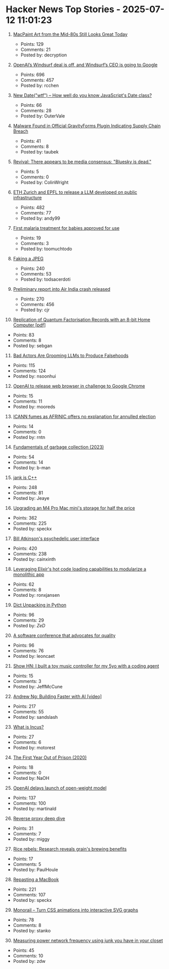 # Hacker News Top Stories - 2025-07-12 11:01:23

1. [MacPaint Art from the Mid-80s Still Looks Great Today](https://blog.decryption.net.au/posts/macpaint.html)
   - Points: 129
   - Comments: 21
   - Posted by: decryption

2. [OpenAI’s Windsurf deal is off, and Windsurf’s CEO is going to Google](https://www.theverge.com/openai/705999/google-windsurf-ceo-openai)
   - Points: 696
   - Comments: 457
   - Posted by: rcchen

3. [New Date("wtf") – How well do you know JavaScript's Date class?](https://jsdate.wtf)
   - Points: 66
   - Comments: 28
   - Posted by: OuterVale

4. [Malware Found in Official GravityForms Plugin Indicating Supply Chain Breach](https://patchstack.com/articles/critical-malware-found-in-gravityforms-official-plugin-site/)
   - Points: 41
   - Comments: 8
   - Posted by: taubek

5. [Revival: There appears to be media consensus: "Bluesky is dead."](https://netwars.pelicancrossing.net/2025/06/27/revival/)
   - Points: 5
   - Comments: 0
   - Posted by: ColinWright

6. [ETH Zurich and EPFL to release a LLM developed on public infrastructure](https://ethz.ch/en/news-and-events/eth-news/news/2025/07/a-language-model-built-for-the-public-good.html)
   - Points: 482
   - Comments: 77
   - Posted by: andy99

7. [First malaria treatment for babies approved for use](https://www.bbc.com/news/articles/c89e872jdjxo)
   - Points: 19
   - Comments: 3
   - Posted by: toomuchtodo

8. [Faking a JPEG](https://www.ty-penguin.org.uk/~auj/blog/2025/03/25/fake-jpeg/)
   - Points: 240
   - Comments: 53
   - Posted by: todsacerdoti

9. [Preliminary report into Air India crash released](https://www.bbc.co.uk/news/live/cx20p2x9093t)
   - Points: 270
   - Comments: 456
   - Posted by: cjr

10. [Replication of Quantum Factorisation Records with an 8-bit Home Computer [pdf]](https://eprint.iacr.org/2025/1237.pdf)
   - Points: 83
   - Comments: 8
   - Posted by: sebgan

11. [Bad Actors Are Grooming LLMs to Produce Falsehoods](https://americansunlight.substack.com/cp/168074209)
   - Points: 115
   - Comments: 124
   - Posted by: nsoonhui

12. [OpenAI to release web browser in challenge to Google Chrome](https://www.cnbc.com/2025/07/09/openai-to-release-web-browser-in-challenge-to-google-chrome.html)
   - Points: 15
   - Comments: 11
   - Posted by: mooreds

13. [ICANN fumes as AFRINIC offers no explanation for annulled election](https://www.theregister.com/2025/07/11/afrinic_election_annulled_why/)
   - Points: 14
   - Comments: 0
   - Posted by: rntn

14. [Fundamentals of garbage collection (2023)](https://learn.microsoft.com/en-us/dotnet/standard/garbage-collection/fundamentals)
   - Points: 54
   - Comments: 14
   - Posted by: b-man

15. [jank is C++](https://jank-lang.org/blog/2025-07-11-jank-is-cpp/)
   - Points: 248
   - Comments: 81
   - Posted by: Jeaye

16. [Upgrading an M4 Pro Mac mini's storage for half the price](https://www.jeffgeerling.com/blog/2025/upgrading-m4-pro-mac-minis-storage-half-price)
   - Points: 362
   - Comments: 225
   - Posted by: speckx

17. [Bill Atkinson's psychedelic user interface](https://patternproject.substack.com/p/from-the-mac-to-the-mystical-bill)
   - Points: 420
   - Comments: 238
   - Posted by: cainxinth

18. [Leveraging Elixir's hot code loading capabilities to modularize a monolithic app](https://lucassifoni.info/blog/leveraging-hot-code-loading-for-fun-and-profit/)
   - Points: 62
   - Comments: 8
   - Posted by: ronxjansen

19. [Dict Unpacking in Python](https://github.com/asottile/dict-unpacking-at-home)
   - Points: 96
   - Comments: 29
   - Posted by: _ZeD_

20. [A software conference that advocates for quality](https://bettersoftwareconference.com/)
   - Points: 96
   - Comments: 76
   - Posted by: leoncaet

21. [Show HN: I built a toy music controller for my 5yo with a coding agent](https://github.com/jeffmccune/sonoserve)
   - Points: 15
   - Comments: 3
   - Posted by: JeffMcCune

22. [Andrew Ng: Building Faster with AI [video]](https://www.youtube.com/watch?v=RNJCfif1dPY)
   - Points: 217
   - Comments: 55
   - Posted by: sandslash

23. [What is Incus?](https://linuxcontainers.org/incus/)
   - Points: 27
   - Comments: 6
   - Posted by: motorest

24. [The First Year Out of Prison (2020)](https://www.marieclaire.com/politics/a32630854/prison-release-recidivism/)
   - Points: 18
   - Comments: 0
   - Posted by: NaOH

25. [OpenAI delays launch of open-weight model](https://twitter.com/sama/status/1943837550369812814)
   - Points: 137
   - Comments: 100
   - Posted by: martinald

26. [Reverse proxy deep dive](https://medium.com/@mitendra_mahto/cross-posted-from-https-startwithawhy-com-reverseproxy-2024-01-15-reverseproxy-deep-dive-html-c3443dc3e0e5)
   - Points: 31
   - Comments: 7
   - Posted by: miggy

27. [Rice rebels: Research reveals grain's brewing benefits](https://phys.org/news/2025-06-rice-rebels-reveals-grain-brewing.html)
   - Points: 17
   - Comments: 5
   - Posted by: PaulHoule

28. [Repasting a MacBook](https://christianselig.com/2025/07/repaste-macbook/)
   - Points: 221
   - Comments: 107
   - Posted by: speckx

29. [Monorail – Turn CSS animations into interactive SVG graphs](https://muffinman.io/monorail/)
   - Points: 78
   - Comments: 8
   - Posted by: stanko

30. [Measuring power network frequency using junk you have in your closet](https://halcy.de/blog/2025/02/09/measuring-power-network-frequency-using-junk-you-have-in-your-closet/)
   - Points: 45
   - Comments: 10
   - Posted by: zdw

